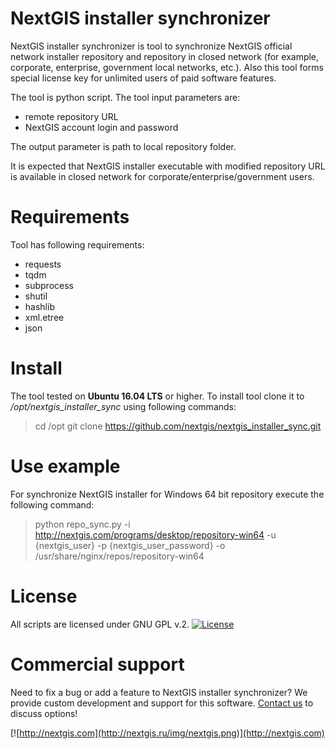 # NextGIS installer synchronizer

NextGIS installer synchronizer is tool to synchronize NextGIS official network
installer repository and repository in closed network (for example, corporate,
enterprise, government local networks, etc.). Also this tool forms special
license key for unlimited users of paid software features.

The tool is python script. The tool input parameters are:

* remote repository URL
* NextGIS account login and password

The output parameter is path to local repository folder.

It is expected that NextGIS installer executable with modified repository URL is
available in closed network for corporate/enterprise/government users.

# Requirements

Tool has following requirements:

* requests
* tqdm
* subprocess
* shutil
* hashlib
* xml.etree
* json

# Install

The tool tested on **Ubuntu 16.04 LTS** or higher. To install tool clone it to
*/opt/nextgis_installer_sync* using following commands:

> cd /opt
> git clone https://github.com/nextgis/nextgis_installer_sync.git

# Use example

For synchronize NextGIS installer for Windows 64 bit repository execute the
following command:

> python repo_sync.py -i http://nextgis.com/programs/desktop/repository-win64 -u {nextgis_user} -p {nextgis_user_password} -o /usr/share/nginx/repos/repository-win64

# License

All scripts are licensed under GNU GPL v.2.
[![License](https://img.shields.io/badge/License-GPL%20v2-blue.svg?maxAge=2592000)]()

# Commercial support

Need to fix a bug or add a feature to NextGIS installer synchronizer? We provide
custom development and support for this software.
[Contact us](http://nextgis.ru/en/contact/) to discuss options!

[![http://nextgis.com](http://nextgis.ru/img/nextgis.png)](http://nextgis.com)
